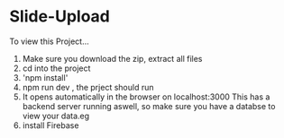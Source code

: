 # Slide-Upload
To view this Project...

1. Make sure you download the zip, extract all files
2. cd into the project
3. 'npm install'
4. npm run dev , the prject should run
5. It opens automatically in the browser on localhost:3000
This has a backend server running aswell, so make sure you have a databse to view your data.eg 
6. install Firebase
